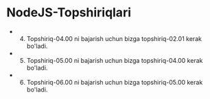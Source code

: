 # NodeJS-Topshiriqlari
 - 04) Topshiriq-04.00 ni bajarish uchun bizga topshiriq-02.01 kerak bo'ladi.
 - 05) Topshiriq-05.00 ni bajarish uchun bizga topshiriq-04.00 kerak bo'ladi.
 - 06) Topshiriq-06.00 ni bajarish uchun bizga topshiriq-05.00 kerak bo'ladi.
